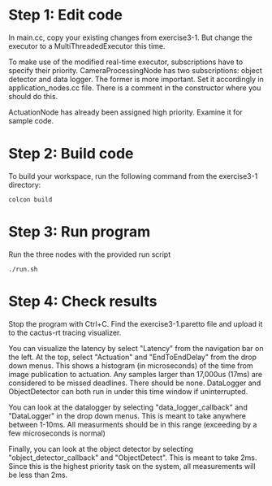 # Step 1: Edit code

In main.cc, copy your existing changes from exercise3-1. But change the executor to a MultiThreadedExecutor this time.

To make use of the modified real-time executor, subscriptions have to specify their priority. CameraProcessingNode has two subscriptions: object detector and data logger. The former is more important. Set it accordingly in application_nodes.cc file. There is a comment in the constructor where you should do this.

ActuationNode has already been assigned high priority. Examine it for sample code.

# Step 2: Build code

To build your workspace, run the following command from the exercise3-1 directory:

    colcon build

# Step 3: Run program

Run the three nodes with the provided run script

    ./run.sh

# Step 4: Check results

Stop the program with Ctrl+C. Find the exercise3-1.paretto file and upload it to the cactus-rt tracing visualizer.

You can visualize the latency by select "Latency" from the navigation bar on the left. At the top, select "Actuation" and "EndToEndDelay" from the drop down menus. This shows a histogram (in microseconds) of the time from image publication to actuation. Any samples larger than 17,000us (17ms) are considered to be missed deadlines. There should be none. DataLogger and ObjectDetector can both run in under this time window if uninterrupted.

You can look at the datalogger by selecting "data_logger_callback" and "DataLogger" in the drop down menus. This is meant to take anywhere between 1-10ms. All measurments should be in this range (exceeding by a few microseconds is normal)

Finally, you can look at the object detector by selecting "object_detector_callback" and "ObjectDetect". This is meant to take 2ms. Since this is the highest priority task on the system, all measurements will be less than 2ms.